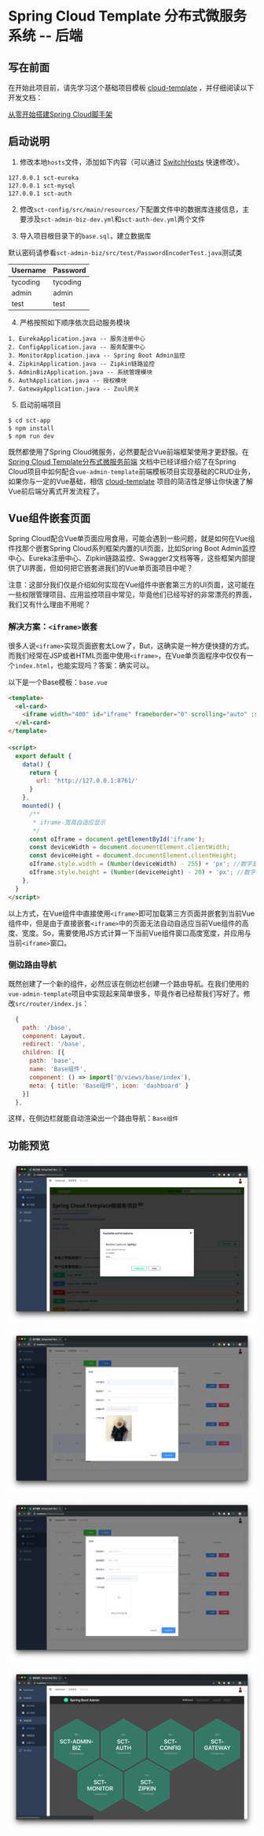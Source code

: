 # Spring Cloud Template 分布式微服务系统 -- 后端

## 写在前面

在开始此项目前，请先学习这个基础项目模板 [cloud-template](https://github.com/TyCoding/cloud-template/tree/master/cloud-template) ，并仔细阅读以下开发文档：

[从零开始搭建Spring Cloud脚手架](https://github.com/TyCoding/cloud-template/blob/master/cloud-template/doc/env-1.md)

## 启动说明

1. 修改本地`hosts`文件，添加如下内容（可以通过 [SwitchHosts](http://oldj.github.io/SwitchHosts/) 快速修改）。

```
127.0.0.1 sct-eureka
127.0.0.1 sct-mysql
127.0.0.1 sct-auth
```

2. 修改`sct-config/src/main/resources/`下配置文件中的数据库连接信息，主要涉及`sct-admin-biz-dev.yml`和`sct-auth-dev.yml`两个文件

3. 导入项目根目录下的`base.sql`，建立数据库

默认密码请参看`sct-admin-biz/src/test/PasswordEncoderTest.java`测试类

| Username | Password |
| --- | --- |
| tycoding | tycoding |
| admin | admin |
| test | test |

4. 严格按照如下顺序依次启动服务模块

```
1. EurekaApplication.java -- 服务注册中心
2. ConfigApplication.java -- 服务配置中心
3. MonitorApplication.java -- Spring Boot Admin监控
4. ZipkinApplication.java -- Zipkin链路监控
5. AdminBizApplication.java -- 系统管理模块
6. AuthApplication.java -- 授权模块
7. GatewayApplication.java -- Zuul网关
```

5. 启动前端项目

```shell
$ cd sct-app
$ npm install
$ npm run dev
```

既然都使用了Spring Cloud微服务，必然要配合Vue前端框架使用才更舒服。在 [Spring Cloud Template分布式微服务前端](https://www.tycoding.cn/2019/05/30/cloud/cloud-template-app/) 文档中已经详细介绍了在Spring Cloud项目中如何配合`vue-admin-template`前端模板项目实现基础的CRUD业务，如果你与一定的Vue基础，相信 [cloud-template](https://github.com/TyCoding/cloud-template) 项目的简洁性足够让你快速了解Vue前后端分离式开发流程了。

## Vue组件嵌套页面

Spring Cloud配合Vue单页面应用食用，可能会遇到一些问题，就是如何在Vue组件找那个嵌套Spring Cloud系列框架内置的UI页面，比如Spring Boot Admin监控中心、Eureka注册中心、Zipkin链路监控、Swagger2文档等等，这些框架内部提供了UI界面，但如何把它嵌套进我们的Vue单页面项目中呢？

注意：这部分我们仅是介绍如何实现在Vue组件中嵌套第三方的UI页面，这可能在一些权限管理项目、应用监控项目中常见，毕竟他们已经写好的非常漂亮的界面，我们又有什么理由不用呢？

### 解决方案：`<iframe>`嵌套

很多人说`<iframe>`实现页面嵌套太Low了，But，这确实是一种方便快捷的方式。而我们经常在JSP或者HTML页面中使用`<iframe>`，在Vue单页面程序中仅仅有一个`index.html`，也能实现吗？答案：确实可以。

以下是一个Base模板：`base.vue`

```html
<template>
  <el-card>
    <iframe width="400" id="iframe" frameborder="0" scrolling="auto" :src="url"></iframe>
  </el-card>
</template>

<script>
  export default {
    data() {
      return {
        url: 'http://127.0.0.1:8761/'
      }
    },
    mounted() {
      /**
       * iframe-宽高自适应显示
       */
      const oIframe = document.getElementById('iframe');
      const deviceWidth = document.documentElement.clientWidth;
      const deviceHeight = document.documentElement.clientHeight;
      oIframe.style.width = (Number(deviceWidth) - 255) + 'px'; //数字是页面布局宽度差值
      oIframe.style.height = (Number(deviceHeight) - 20) + 'px'; //数字是页面布局高度差
    },
  }
</script>
```

以上方式，在Vue组件中直接使用`<iframe>`即可加载第三方页面并嵌套到当前Vue组件中，但是由于直接嵌套`<iframe>`中的页面无法自动自适应当前Vue组件的高度、宽度。So，需要使用JS方式计算一下当前Vue组件窗口高度宽度，并应用与当前`<iframe>`窗口。

### 侧边路由导航

既然创建了一个新的组件，必然应该在侧边栏创建一个路由导航。在我们使用的`vue-admin-template`项目中实现起来简单很多，毕竟作者已经帮我们写好了。修改`src/router/index.js`：

```javascript
  {
    path: '/base',
    component: Layout,
    redirect: '/base',
    children: [{
      path: 'base',
      name: 'Base组件',
      component: () => import('@/views/base/index'),
      meta: { title: 'Base组件', icon: 'dashboard' }
    }]
  },
```

这样，在侧边栏就能自动渲染出一个路由导航：`Base组件`


## 功能预览

![](doc/2019052983313.png)

![](doc/2019052983341.png)

![](doc/2019052983359.png)

![](doc/2019052983441.png)

